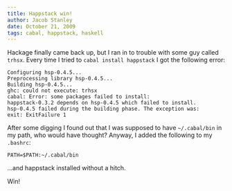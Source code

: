 ```yaml
---
title: Happstack win!
author: Jacob Stanley
date: October 21, 2009
tags: cabal, happstack, haskell
---
```


Hackage finally came back up, but I ran in to trouble with some guy
called `trhsx`. Every time I tried to `cabal install happstack` I got
the following error:

~~~{.sourceCode}
Configuring hsp-0.4.5...
Preprocessing library hsp-0.4.5...
Building hsp-0.4.5...
ghc: could not execute: trhsx
cabal: Error: some packages failed to install:
happstack-0.3.2 depends on hsp-0.4.5 which failed to install.
hsp-0.4.5 failed during the building phase. The exception was:
exit: ExitFailure 1
~~~

After some digging I found out that I was supposed to have
`~/.cabal/bin` in my path, who would have thought? Anyway, I added the
following to my `.bashrc`:

~~~{.bash}
PATH=$PATH:~/.cabal/bin
~~~

...and happstack installed without a hitch.

Win!
